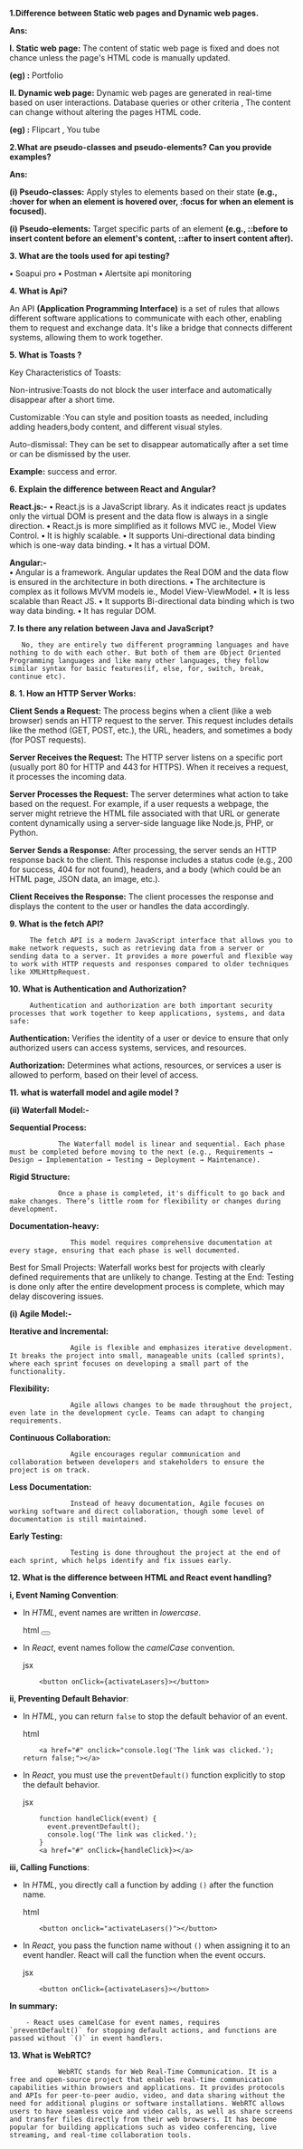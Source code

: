 **1.Difference between Static web pages and Dynamic web pages.**

**Ans:**

**I. Static web page:**
        The content of static web page is fixed and does not chance unless the page's HTML code is manually updated.

**(eg) :**  Portfolio

**II. Dynamic web page:**
    Dynamic web pages are generated in real-time based on user interactions. Database queries or other criteria , The content can change without altering the pages HTML code.

**(eg) :** Flipcart , You tube


**2.What are pseudo-classes and pseudo-elements? Can you provide examples?**

**Ans:**
    
   **(i)  Pseudo-classes:**  Apply styles to elements based on their state **(e.g., :hover for when an element is hovered over, :focus for when an element is focused).**
    
   **(i)  Pseudo-elements:**  Target specific parts of an element **(e.g., ::before to insert content before an element's content, ::after to insert content after).**


**3. What are the tools used for api testing?**
    
   **•** Soapui pro
   **•** Postman
   **•** Alertsite api monitoring   


**4. What is Api?**
    
   An API **(Application Programming Interface)** is a set of rules that allows different software applications to communicate with each other, enabling them to request and exchange data. It's like a bridge that connects different systems, allowing them to work together.


**5. What is Toasts ?**

Key Characteristics of Toasts:

Non-intrusive:Toasts do not block the user interface and automatically disappear after a short time.

Customizable :You can style and position toasts as needed, including adding headers,body content, and different visual styles.

Auto-dismissal: They can be set to disappear automatically after a set time or can be dismissed by the user.

 **Example:** success and error. 


**6. Explain the difference between React and Angular?**
 
   **React.js:-**
      **•**	React.js is a JavaScript library. As it indicates react js updates only the virtual DOM is present and the data flow is always in a single direction.
      **•**	React.js is more simplified as it follows MVC ie., Model View Control.
      **•**	It is highly scalable.
      **•**	It supports Uni-directional data binding which is one-way data binding.
      **•**	It has a virtual DOM.     

   **Angular:-**   
      **•**	Angular is a framework. Angular updates the Real DOM and the data flow is ensured in the architecture in both directions.
      **•**	The architecture is complex as it follows MVVM models ie., Model View-ViewModel. 
      **•**	It is less scalable than React JS.
      **•**	It supports Bi-directional data binding which is two way data binding.
      **•**	It has regular DOM.  


**7. Is there any relation between Java and JavaScript?**
       
       No, they are entirely two different programming languages and have nothing to do with each other. But both of them are Object Oriented Programming languages and like many other languages, they follow similar syntax for basic features(if, else, for, switch, break, continue etc).          


**8. 1. How an HTTP Server Works:**

   **Client Sends a Request:**
         The process begins when a client (like a web browser) sends an HTTP request to the server. This request includes details like the method (GET, POST, etc.), the URL, headers, and sometimes a body (for POST requests).

   **Server Receives the Request:**
         The HTTP server listens on a specific port (usually port 80 for HTTP and 443 for HTTPS). When it receives a request, it processes the incoming data.

   **Server Processes the Request:**
         The server determines what action to take based on the request. For example, if a user requests a webpage, the server might retrieve the HTML file associated with that URL or generate content dynamically using a server-side language like Node.js, PHP, or Python.
   
   **Server Sends a Response:**
         After processing, the server sends an HTTP response back to the client. This response includes a status code (e.g., 200 for success, 404 for not found), headers, and a body (which could be an HTML page, JSON data, an image, etc.).

   **Client Receives the Response:**
         The client processes the response and displays the content to the user or handles the data accordingly.


**9. What is the fetch API?**
         
         The fetch API is a modern JavaScript interface that allows you to make network requests, such as retrieving data from a server or sending data to a server. It provides a more powerful and flexible way to work with HTTP requests and responses compared to older techniques like XMLHttpRequest.


**10. What is Authentication and Authorization?**
         
         Authentication and authorization are both important security processes that work together to keep applications, systems, and data safe: 
 
   **Authentication:**
         Verifies the identity of a user or device to ensure that only authorized users can access systems, services, and resources. 
 
   **Authorization:**
         Determines what actions, resources, or services a user is allowed to perform, based on their level of access.


**11. what is waterfall model and agile model ?**

   **(ii) Waterfall Model:-**

   **Sequential Process:**
               
                The Waterfall model is linear and sequential. Each phase must be completed before moving to the next (e.g., Requirements → Design → Implementation → Testing → Deployment → Maintenance).

   **Rigid Structure:**
           
                Once a phase is completed, it's difficult to go back and make changes. There’s little room for flexibility or changes during development.

   **Documentation-heavy:**
                   
                   This model requires comprehensive documentation at every stage, ensuring that each phase is well documented.
Best for Small Projects: Waterfall works best for projects with clearly defined requirements that are unlikely to change.
Testing at the End: Testing is done only after the entire development process is complete, which may delay discovering issues.

   **(i) Agile Model:-**

   **Iterative and Incremental:**
                   
                   Agile is flexible and emphasizes iterative development. It breaks the project into small, manageable units (called sprints), where each sprint focuses on developing a small part of the functionality.

   **Flexibility:**
                   
                   Agile allows changes to be made throughout the project, even late in the development cycle. Teams can adapt to changing requirements.

   **Continuous Collaboration:**
   
                   Agile encourages regular communication and collaboration between developers and stakeholders to ensure the project is on track.

   **Less Documentation:**
                   
                   Instead of heavy documentation, Agile focuses on working software and direct collaboration, though some level of documentation is still maintained.

   **Early Testing:**
   
                   Testing is done throughout the project at the end of each sprint, which helps identify and fix issues early.


**12. What is the difference between HTML and React event handling?**

 **i, Event Naming Convention**:
   
   - In *HTML*, event names are written in *lowercase*.

     html
             <button onclick="activateLasers()"></button>
     
   - In *React*, event names follow the *camelCase* convention.

     jsx

             <button onClick={activateLasers}></button>
     
 **ii, Preventing Default Behavior**:
   
   - In *HTML*, you can return `false` to stop the default behavior of an event.

     html

             <a href="#" onclick="console.log('The link was clicked.'); return false;"></a>
     
   - In *React*, you must use the `preventDefault()` function explicitly to stop the default behavior.

     jsx

             function handleClick(event) {
               event.preventDefault();
               console.log('The link was clicked.');
             }
             <a href="#" onClick={handleClick}></a>
     
 **iii, Calling Functions**:
   
   - In *HTML*, you directly call a function by adding `()` after the function name.

      html

             <button onclick="activateLasers()"></button>
     
   - In *React*, you pass the function name without `()` when assigning it to an event handler. React will call the function when the event occurs.

     jsx

             <button onClick={activateLasers}></button>     

   **In summary:**

        - React uses camelCase for event names, requires `preventDefault()` for stopping default actions, and functions are passed without `()` in event handlers.


**13. What is WebRTC?**

                WebRTC stands for Web Real-Time Communication. It is a free and open-source project that enables real-time communication capabilities within browsers and applications. It provides protocols and APIs for peer-to-peer audio, video, and data sharing without the need for additional plugins or software installations. WebRTC allows users to have seamless voice and video calls, as well as share screens and transfer files directly from their web browsers. It has become popular for building applications such as video conferencing, live streaming, and real-time collaboration tools.
